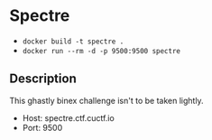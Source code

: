 # Spectre

* `docker build -t spectre .`
* `docker run --rm -d -p 9500:9500 spectre`

## Description

This ghastly binex challenge isn't to be taken lightly.

* Host: spectre.ctf.cuctf.io
* Port: 9500
